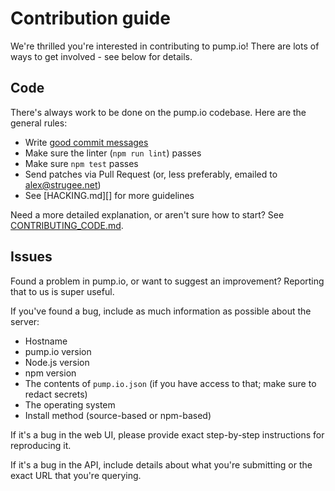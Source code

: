 # Contribution guide

We're thrilled you're interested in contributing to pump.io! There are lots of ways to get involved - see below for details.

## Code

There's always work to be done on the pump.io codebase. Here are the general rules:

* Write [good commit messages][commits]
* Make sure the linter (`npm run lint`) passes
* Make sure `npm test` passes
* Send patches via Pull Request (or, less preferably, emailed to <alex@strugee.net>)
* See [HACKING.md][] for more guidelines

Need a more detailed explanation, or aren't sure how to start? See [CONTRIBUTING_CODE.md][].

## Issues

Found a problem in pump.io, or want to suggest an improvement? Reporting that to us is super useful.

If you've found a bug, include as much information as possible about the server:

* Hostname
* pump.io version
* Node.js version
* npm version
* The contents of `pump.io.json` (if you have access to that; make sure to redact secrets)
* The operating system
* Install method (source-based or npm-based)

If it's a bug in the web UI, please provide exact step-by-step instructions for reproducing it.

If it's a bug in the API, include details about what you're submitting or the exact URL that you're querying.

 [commits]: https://chris.beams.io/posts/git-commit/
 [CONTRIBUTING_CODE.md]: https://github.com/pump-io/pump.io/blob/master/doc/CONTRIBUTING_CODE.md
